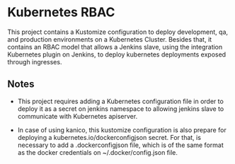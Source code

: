 # Kubernetes RBAC

This project contains a Kustomize configuration to deploy development, qa, and production environments on a Kubernetes Cluster. Besides that, it contains an RBAC model that allows a Jenkins slave, using the integration Kubernetes plugin on Jenkins, to deploy kubernetes deployments exposed through ingresses.

## Notes

* This project requires adding a Kubernetes configuration file in order to deploy it as a secret on jenkins namespace to allowing jenkins slave to communicate with Kubernetes apiserver.

* In case of using kanico, this kustomize configuration is also prepare for deploying a kubernetes.io/dockerconfigjson secret. For that, is necessary to add a .dockerconfigjson file, which is of the same format as the docker credentials on ~/.docker/config.json file.
